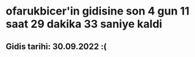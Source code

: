 # ofarukbicer'in gidisine son 4 gun 11 saat 29 dakika 33 saniye kaldi

## Gidis tarihi: 30.09.2022 :(